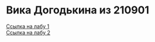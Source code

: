<h1>Вика Догодькина из 210901</h1>


<a href="https://ritfer.github.io/piis/lab1/my.html">Ссылка на лабу 1</a>
<br><a href="https://ritfer.github.io/piss/lab2/my.html">Ссылка на лабу 2</a>
